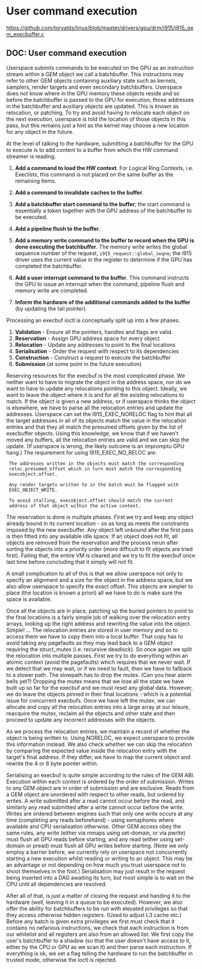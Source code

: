 # User command execution

https://github.com/torvalds/linux/blob/master/drivers/gpu/drm/i915/i915_gem_execbuffer.c

## DOC: User command execution

Userspace submits commands to be executed on the GPU as an instruction
stream within a GEM object we call a batchbuffer. This instructions may
refer to other GEM objects containing auxiliary state such as kernels,
samplers, render targets and even secondary batchbuffers. Userspace does
not know where in the GPU memory these objects reside and so before the
batchbuffer is passed to the GPU for execution, those addresses in the
batchbuffer and auxiliary objects are updated. This is known as relocation,
or patching. To try and avoid having to relocate each object on the next
execution, userspace is told the location of those objects in this pass,
but this remains just a hint as the kernel may choose a new location for
any object in the future.

At the level of talking to the hardware, submitting a batchbuffer for the
GPU to execute is to add content to a buffer from which the HW
command streamer is reading.

1. **Add a command to load the HW context**. For Logical Ring Contexts, i.e.
   Execlists, this command is not placed on the same buffer as the
   remaining items.

2. **Add a command to invalidate caches to the buffer**.

3. **Add a batchbuffer start command to the buffer**; the start command is
   essentially a token together with the GPU address of the batchbuffer
   to be executed.

4. **Add a pipeline flush to the buffer**.

5. **Add a memory write command to the buffer to record when the GPU
   is done executing the batchbuffer**. The memory write writes the
   global sequence number of the request, ``i915_request::global_seqno``;
   the i915 driver uses the current value in the register to determine
   if the GPU has completed the batchbuffer.

6. **Add a user interrupt command to the buffer**. This command instructs
   the GPU to issue an interrupt when the command, pipeline flush and
   memory write are completed.

7. **Inform the hardware of the additional commands added to the buffer**
   (by updating the tail pointer).

Processing an execbuf ioctl is conceptually split up into a few phases.

1. **Validation** - Ensure all the pointers, handles and flags are valid.
2. **Reservation** - Assign GPU address space for every object
3. **Relocation** - Update any addresses to point to the final locations
4. **Serialisation** - Order the request with respect to its dependencies
5. **Construction** - Construct a request to execute the batchbuffer
6. **Submission** (at some point in the future execution)

Reserving resources for the execbuf is the most complicated phase. We
neither want to have to migrate the object in the address space, nor do
we want to have to update any relocations pointing to this object. Ideally,
we want to leave the object where it is and for all the existing relocations
to match. If the object is given a new address, or if userspace thinks the
object is elsewhere, we have to parse all the relocation entries and update
the addresses. Userspace can set the I915_EXEC_NORELOC flag to hint that
all the target addresses in all of its objects match the value in the
relocation entries and that they all match the presumed offsets given by the
list of execbuffer objects. Using this knowledge, we know that if we haven't
moved any buffers, all the relocation entries are valid and we can skip
the update. (If userspace is wrong, the likely outcome is an impromptu GPU
hang.) The requirement for using I915_EXEC_NO_RELOC are:

     The addresses written in the objects must match the corresponding
     reloc.presumed_offset which in turn must match the corresponding
     execobject.offset.

     Any render targets written to in the batch must be flagged with
     EXEC_OBJECT_WRITE.

     To avoid stalling, execobject.offset should match the current
     address of that object within the active context.

The reservation is done is multiple phases. First we try and keep any
object already bound in its current location - so as long as meets the
constraints imposed by the new execbuffer. Any object left unbound after the
first pass is then fitted into any available idle space. If an object does
not fit, all objects are removed from the reservation and the process rerun
after sorting the objects into a priority order (more difficult to fit
objects are tried first). Failing that, the entire VM is cleared and we try
to fit the execbuf once last time before concluding that it simply will not
fit.

A small complication to all of this is that we allow userspace not only to
specify an alignment and a size for the object in the address space, but
we also allow userspace to specify the exact offset. This objects are
simpler to place (the location is known a priori) all we have to do is make
sure the space is available.

Once all the objects are in place, patching up the buried pointers to point
to the final locations is a fairly simple job of walking over the relocation
entry arrays, looking up the right address and rewriting the value into
the object. Simple! ... The relocation entries are stored in user memory
and so to access them we have to copy them into a local buffer. That copy
has to avoid taking any pagefaults as they may lead back to a GEM object
requiring the struct_mutex (i.e. recursive deadlock). So once again we split
the relocation into multiple passes. First we try to do everything within an
atomic context (avoid the pagefaults) which requires that we never wait. If
we detect that we may wait, or if we need to fault, then we have to fallback
to a slower path. The slowpath has to drop the mutex. (Can you hear alarm
bells yet?) Dropping the mutex means that we lose all the state we have
built up so far for the execbuf and we must reset any global data. However,
we do leave the objects pinned in their final locations - which is a
potential issue for concurrent execbufs. Once we have left the mutex, we can
allocate and copy all the relocation entries into a large array at our
leisure, reacquire the mutex, reclaim all the objects and other state and
then proceed to update any incorrect addresses with the objects.

As we process the relocation entries, we maintain a record of whether the
object is being written to. Using NORELOC, we expect userspace to provide
this information instead. We also check whether we can skip the relocation
by comparing the expected value inside the relocation entry with the target's
final address. If they differ, we have to map the current object and rewrite
the 4 or 8 byte pointer within.

Serialising an execbuf is quite simple according to the rules of the GEM
ABI. Execution within each context is ordered by the order of submission.
Writes to any GEM object are in order of submission and are exclusive. Reads
from a GEM object are unordered with respect to other reads, but ordered by
writes. A write submitted after a read cannot occur before the read, and
similarly any read submitted after a write cannot occur before the write.
Writes are ordered between engines such that only one write occurs at any
time (completing any reads beforehand) - using semaphores where available
and CPU serialisation otherwise. Other GEM access obey the same rules, any
write (either via mmaps using set-domain, or via pwrite) must flush all GPU
reads before starting, and any read (either using set-domain or pread) must
flush all GPU writes before starting. (Note we only employ a barrier before,
we currently rely on userspace not concurrently starting a new execution
whilst reading or writing to an object. This may be an advantage or not
depending on how much you trust userspace not to shoot themselves in the
foot.) Serialisation may just result in the request being inserted into
a DAG awaiting its turn, but most simple is to wait on the CPU until
all dependencies are resolved.

After all of that, is just a matter of closing the request and handing it to
the hardware (well, leaving it in a queue to be executed). However, we also
offer the ability for batchbuffers to be run with elevated privileges so
that they access otherwise hidden registers. (Used to adjust L3 cache etc.)
Before any batch is given extra privileges we first must check that it
contains no nefarious instructions, we check that each instruction is from
our whitelist and all registers are also from an allowed list. We first
copy the user's batchbuffer to a shadow (so that the user doesn't have
access to it, either by the CPU or GPU as we scan it) and then parse each
instruction. If everything is ok, we set a flag telling the hardware to run
the batchbuffer in trusted mode, otherwise the ioctl is rejected.
